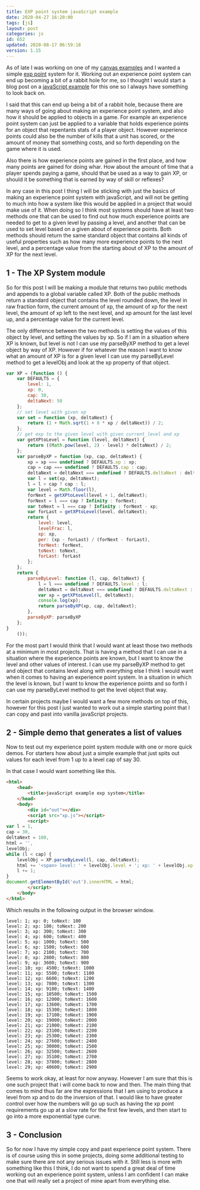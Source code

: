 ```yaml
---
title: EXP point system javaScript example
date: 2020-04-27 16:20:00
tags: [js]
layout: post
categories: js
id: 652
updated: 2020-08-17 06:59:18
version: 1.15
---
```


As of late I was working on one of my [canvas examples](/2020/03/23/canvas-example/) and I wanted a simple [exp point](https://en.wikipedia.org/wiki/Experience_point) system for it. Working out an experience point system can end up becoming a bit of a rabbit hole for me, so I thought I would start a blog post on a [javaScript example](https://www.tutorialrepublic.com/javascript-examples.php) for this one so I always have something to look back on.

I said that this can end up being a bit of a rabbit hole, because there are many ways of going about making an experience point system, and also how it should be applied to objects in a game. For example an experience point system can just be applied to a variable that holds experience points for an object that repentants stats of a player object. However experience points could also be the number of kills that a unit has scored, or the amount of money that something costs, and so forth depending on the game where it is used. 

Also there is how experience points are gained in the first place, and how many points are gained for doing whar. How about the amount of time that a player spends paying a game, should that be used as a way to gain XP, or should it be something that is earned by way of skill or reflexes?

In any case in this post I thing I will be sticking with just the basics of making an experience point system with javaScript, and will not be getting to much into how a system like this would be applied in a project that would make use of it. When doing so I think most systems should have at least two methods one that can be used to find out how much experience points are needed to get to a given level by passing a level, and another that can be used to set level based on a given about of experience points. Both methods should return the same standard object that contains all kinds of useful properties such as how many more experience points to the next level, and a percentage value from the starting about of XP to the amount of XP for the next level.

<!-- more -->

## 1 - The XP System module

So for this post I will be making a module that returns two public methods and appends to a global variable called XP. Both of the public methods return a standard object that contains the level rounded down, the level in raw fraction form, the current amount of xp, the amount of xp for the next level, the amount of xp left to the next level, and xp amount for the last level up, and a percentage value for the current level. 

The only difference between the two methods is setting the values of this object by level, and setting the values by xp. So if I am in a situation where XP is known, but level is not I can use my parseByXP method to get a level object by way of XP. However if for whatever the reason I want to know what an amount of XP is for a given level I can use my parseByLevel method to get a levelObj and look at the xp property of that object.

```js
var XP = (function () {
    var DEFAULTS = {
        level: 1,
        xp: 0,
        cap: 30,
        deltaNext: 50
    };
    // set level with given xp
    var set = function (xp, deltaNext) {
        return (1 + Math.sqrt(1 + 8 * xp / deltaNext)) / 2;
    };
    // get exp to the given level with given current_level and xp
    var getXPtoLevel = function (level, deltaNext) {
        return ((Math.pow(level, 2) - level) * deltaNext) / 2;
    };
    var parseByXP = function (xp, cap, deltaNext) {
        xp = xp === undefined ? DEFAULTS.xp : xp;
        cap = cap === undefined ? DEFAULTS.cap : cap;
        deltaNext = deltaNext === undefined ? DEFAULTS.deltaNext : deltaNext;
        var l = set(xp, deltaNext);
        l = l > cap ? cap : l;
        var level = Math.floor(l),
        forNext = getXPtoLevel(level + 1, deltaNext);
        forNext = l === cap ? Infinity : forNext;
        var toNext = l === cap ? Infinity : forNext - xp;
        var forLast = getXPtoLevel(level, deltaNext);
        return {
            level: level,
            levelFrac: l,
            xp: xp,
            per: (xp - forLast) / (forNext - forLast),
            forNext: forNext,
            toNext: toNext,
            forLast: forLast
        };
    };
    return {
        parseByLevel: function (l, cap, deltaNext) {
            l = l === undefined ? DEFAULTS.level : l;
            deltaNext = deltaNext === undefined ? DEFAULTS.deltaNext : deltaNext;
            var xp = getXPtoLevel(l, deltaNext);
            console.log(xp);
            return parseByXP(xp, cap, deltaNext);
        },
        parseByXP: parseByXP
    };
}
    ());
```

For the most part I would think that I would want at least those two methods at a minimum in most projects. That is having a method that I can use in a situation where the experience points are known, but I want to know the level and other values of interest. I can use my parseByXP method to get and object that contains level along with everything else I think I would want when it comes to having an experience point system. In a situation in which the level is known, but I want to know the experience points and so forth I can use my parseByLevel method to get the level object that way. 

In certain projects maybe I would want a few more methods on top of this, however for this post I just wanted to work out a simple starting point that I can copy and past into vanilla javaScript projects.

## 2 - Simple demo that generates a list of values

Now to test out my experience point system module with one or more quick demos. For starters how about just a simple example that just spits out values for each level from 1 up to a level cap of say 30.


In that case I would want something like this.
```html
<html>
    <head>
        <title>javaScript example exp system</title>
    </head>
    <body>
        <div id="out"></div>
        <script src="xp.js"></script>
        <script>
var l = 1,
cap = 30,
deltaNext = 100,
html = '',
levelObj;
while (l < cap) {
    levelObj = XP.parseByLevel(l, cap, deltaNext);
    html += '<span> level: ' + levelObj.level + '; xp: ' + levelObj.xp + '; toNext: ' + levelObj.toNext + ' </span><br>';
    l += 1;
}
document.getElementById('out').innerHTML = html;
        </script>
    </body>
</html>
```

Which results in the following output in the browser window.

```
level: 1; xp: 0; toNext: 100
level: 2; xp: 100; toNext: 200
level: 3; xp: 300; toNext: 300
level: 4; xp: 600; toNext: 400
level: 5; xp: 1000; toNext: 500
level: 6; xp: 1500; toNext: 600
level: 7; xp: 2100; toNext: 700
level: 8; xp: 2800; toNext: 800
level: 9; xp: 3600; toNext: 900
level: 10; xp: 4500; toNext: 1000
level: 11; xp: 5500; toNext: 1100
level: 12; xp: 6600; toNext: 1200
level: 13; xp: 7800; toNext: 1300
level: 14; xp: 9100; toNext: 1400
level: 15; xp: 10500; toNext: 1500
level: 16; xp: 12000; toNext: 1600
level: 17; xp: 13600; toNext: 1700
level: 18; xp: 15300; toNext: 1800
level: 19; xp: 17100; toNext: 1900
level: 20; xp: 19000; toNext: 2000
level: 21; xp: 21000; toNext: 2100
level: 22; xp: 23100; toNext: 2200
level: 23; xp: 25300; toNext: 2300
level: 24; xp: 27600; toNext: 2400
level: 25; xp: 30000; toNext: 2500
level: 26; xp: 32500; toNext: 2600
level: 27; xp: 35100; toNext: 2700
level: 28; xp: 37800; toNext: 2800
level: 29; xp: 40600; toNext: 2900
```

Seems to work okay, at least for now anyway. However I am sure that this is one such project that i will come back to now and then. The main thing that comes to mind thus far are the expressions that I am using to produce a level from xp and to do the inversion of that. I would like to have greater control over how the numbers will go up such as having the xp point requirements go up at a slow rate for the first few levels, and then start to go into a more exponential type curve.

## 3 - Conclusion

So for now I have my simple copy and past experience point system. There is of course using this in some projects, doing some additional testing to make sure there are not any serious issues with it. Still less is more with something like this I think, I do not want to spend a great deal of time working out an experience point system, unless I am confident I can make one that will really set a project of mine apart from everything else.
